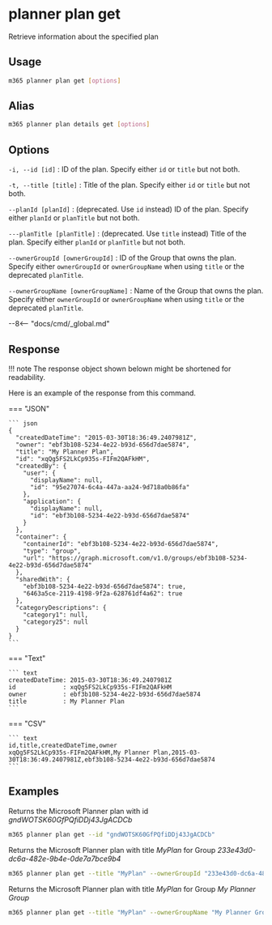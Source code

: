 # planner plan get

Retrieve information about the specified plan

## Usage

```sh
m365 planner plan get [options]
```

## Alias

```sh
m365 planner plan details get [options]
```

## Options

`-i, --id [id]`
: ID of the plan. Specify either `id` or `title` but not both.

`-t, --title [title]`
: Title of the plan. Specify either `id` or `title` but not both.

`--planId [planId]`
: (deprecated. Use `id` instead) ID of the plan. Specify either `planId` or `planTitle` but not both.

`---planTitle [planTitle]`
: (deprecated. Use `title` instead) Title of the plan. Specify either `planId` or `planTitle` but not both.

`--ownerGroupId [ownerGroupId]`
: ID of the Group that owns the plan. Specify either `ownerGroupId` or `ownerGroupName` when using `title` or the deprecated `planTitle`.

`--ownerGroupName [ownerGroupName]`
: Name of the Group that owns the plan. Specify either `ownerGroupId` or `ownerGroupName` when using `title` or the deprecated `planTitle`.

--8<-- "docs/cmd/_global.md"

## Response

!!! note
    The response object shown belown might be shortened for readability.

Here is an example of the response from this command.

=== "JSON"

    ``` json
    {
      "createdDateTime": "2015-03-30T18:36:49.2407981Z",
      "owner": "ebf3b108-5234-4e22-b93d-656d7dae5874",
      "title": "My Planner Plan",
      "id": "xqQg5FS2LkCp935s-FIFm2QAFkHM",
      "createdBy": {
        "user": {
          "displayName": null,
          "id": "95e27074-6c4a-447a-aa24-9d718a0b86fa"
        },
        "application": {
          "displayName": null,
          "id": "ebf3b108-5234-4e22-b93d-656d7dae5874"
        }
      },
      "container": {
        "containerId": "ebf3b108-5234-4e22-b93d-656d7dae5874",
        "type": "group",
        "url": "https://graph.microsoft.com/v1.0/groups/ebf3b108-5234-4e22-b93d-656d7dae5874"
      },
      "sharedWith": {
        "ebf3b108-5234-4e22-b93d-656d7dae5874": true,
        "6463a5ce-2119-4198-9f2a-628761df4a62": true
      },
      "categoryDescriptions": {
        "category1": null,
        "category25": null
      }
    }
    ```

=== "Text"

    ``` text
    createdDateTime: 2015-03-30T18:36:49.2407981Z
    id             : xqQg5FS2LkCp935s-FIFm2QAFkHM
    owner          : ebf3b108-5234-4e22-b93d-656d7dae5874
    title          : My Planner Plan
    ```

=== "CSV"

    ``` text
    id,title,createdDateTime,owner
    xqQg5FS2LkCp935s-FIFm2QAFkHM,My Planner Plan,2015-03-30T18:36:49.2407981Z,ebf3b108-5234-4e22-b93d-656d7dae5874
    ```

## Examples

Returns the Microsoft Planner plan with id _gndWOTSK60GfPQfiDDj43JgACDCb_

```sh
m365 planner plan get --id "gndWOTSK60GfPQfiDDj43JgACDCb"
```

Returns the Microsoft Planner plan with title _MyPlan_ for Group _233e43d0-dc6a-482e-9b4e-0de7a7bce9b4_

```sh
m365 planner plan get --title "MyPlan" --ownerGroupId "233e43d0-dc6a-482e-9b4e-0de7a7bce9b4"
```

Returns the Microsoft Planner plan with title _MyPlan_ for Group _My Planner Group_

```sh
m365 planner plan get --title "MyPlan" --ownerGroupName "My Planner Group"
```
